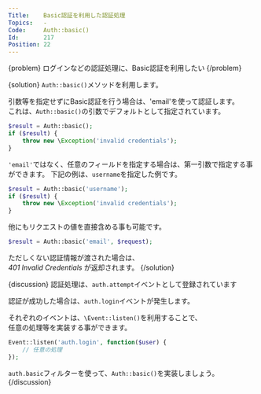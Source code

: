 ```yaml
---
Title:    Basic認証を利用した認証処理
Topics:   -
Code:     Auth::basic()
Id:       217
Position: 22
---
```


{problem}
ログインなどの認証処理に、Basic認証を利用したい
{/problem}

{solution}
`Auth::basic()`メソッドを利用します。

引数等を指定せずにBasic認証を行う場合は、'email'を使って認証します。  
これは、`Auth::basic()`の引数でデフォルトとして指定されています。

```php
$result = Auth::basic();
if ($result) {
    throw new \Exception('invalid credentials');
}
```

`'email'`ではなく、任意のフィールドを指定する場合は、第一引数で指定する事ができます。
下記の例は、`username`を指定した例です。

```php
$result = Auth::basic('username');
if ($result) {
    throw new \Exception('invalid credentials');
}
```
他にもリクエストの値を直接含める事も可能です。

```php
$result = Auth::basic('email', $request);
```

ただしくない認証情報が渡された場合は、  
_401 Invalid Credentials_ が返却されます。
{/solution}

{discussion}
認証処理は、`auth.attempt`イベントとして登録されています

認証が成功した場合は、`auth.login`イベントが発生します。

それぞれのイベントは、`\Event::listen()`を利用することで、  
任意の処理等を実装する事ができます。
```php
Event::listen('auth.login', function($user) {
    // 任意の処理
});
```
`auth.basic`フィルターを使って、`Auth::basic()`を実装しましょう。
{/discussion}
